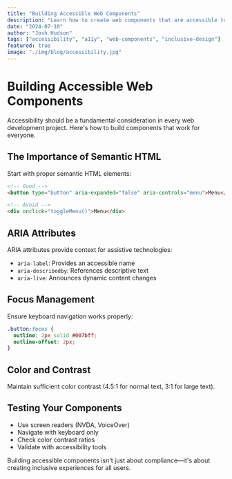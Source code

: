 ```yaml
---
title: "Building Accessible Web Components"
description: "Learn how to create web components that are accessible to all users, including those using assistive technologies."
date: "2024-07-10"
author: "Josh Hudson"
tags: ["accessibility", "a11y", "web-components", "inclusive-design"]
featured: true
image: "./img/blog/accessibility.jpg"
---
```


# Building Accessible Web Components

Accessibility should be a fundamental consideration in every web development project. Here's how to build components that work for everyone.

## The Importance of Semantic HTML

Start with proper semantic HTML elements:

```html
<!-- Good -->
<button type="button" aria-expanded="false" aria-controls="menu">Menu</button>

<!-- Avoid -->
<div onclick="toggleMenu()">Menu</div>
```

## ARIA Attributes

ARIA attributes provide context for assistive technologies:

- `aria-label`: Provides an accessible name
- `aria-describedby`: References descriptive text
- `aria-live`: Announces dynamic content changes

## Focus Management

Ensure keyboard navigation works properly:

```css
.button:focus {
  outline: 2px solid #007bff;
  outline-offset: 2px;
}
```

## Color and Contrast

Maintain sufficient color contrast (4.5:1 for normal text, 3:1 for large text).

## Testing Your Components

- Use screen readers (NVDA, VoiceOver)
- Navigate with keyboard only
- Check color contrast ratios
- Validate with accessibility tools

Building accessible components isn't just about compliance—it's about creating inclusive experiences for all users.
